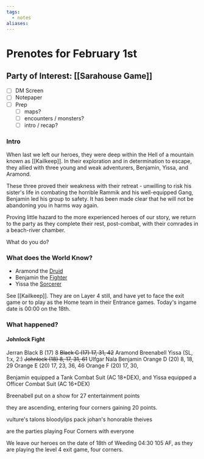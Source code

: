 ```yaml
---
tags:
  - notes
aliases:
---
```


# Prenotes for February 1st
## Party of Interest: [[Sarahouse Game]]
- [ ] DM Screen
- [ ] Notepaper
- [ ] Prep
	- [ ] maps?
	- [ ] encounters / monsters?
	- [ ] intro / recap?

### Intro
When last we left our heroes, they were deep within the Hell of a mountain known as [[Kailkeep]]. In their exploration and in determination to escape, they allied with three young and weak adventurers, Benjamin, Yissa, and Aramond. 

These three proved their weakness with their retreat - unwilling to risk his sister's life in combating the horrible Rammik and his well-equipped Gang, Benjamin led his group to safety. It has been made clear that he will not be abandoning you in harms way again.

Proving little hazard to the more experienced heroes of our story, we return to the party as they complete their rest, post-combat, with their comrades in a beach-river chamber.

What do you do?

### What does the World Know?
- Aramond the [Druid](https://www.aidedd.org/dnd/monstres.php?vo=jackalwere)
- Benjamin the [Fighter](https://www.aidedd.org/dnd/monstres.php?vo=thug)
- Yissa the [Sorcerer](https://www.aidedd.org/dnd/monstres.php?vo=acolyte)

See [[Kailkeep]]. They are on Layer 4 still, and have yet to face the exit game or to play as the Home team in their Entrance games. Today's ingame date is 00:00 on the 18th.

### What happened?
#### Johnlock Fight
Jerran
Black B (17) 8
~~Black C (17) 17, 31, 42~~
Aramond
Breenabell
Yissa (SL, 1:x, 2:)
~~Johnlock (18) 8, 17, 31, 61~~
Ulfgar
Nala
Benjamin
Orange D (20) 8, 18, 29
Orange E (20) 17, 23, 36, 46
Orange F (20) 17, 30, 

Benjamin equipped a Tank Combat Suit (AC 18+DEX), and Yissa equipped a Officer Combat Suit (AC 16+DEX)

Breenabell put on a show for 27 entertainment points 

they are ascending, entering four corners gaining 20 points.

vulture's talons
bloodylips pack
johan's honorable theives

are the parties playing Four Corners with everyone

We leave our heroes on the date of 18th of Weeding 04:30 105 AF, as they are playing the level 4 exit game, four corners.